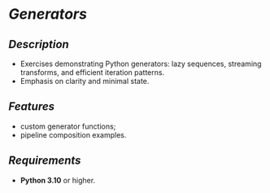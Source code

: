 # *Generators*

## *Description*
+ Exercises demonstrating Python generators: lazy sequences, streaming transforms, and efficient iteration patterns.
+ Emphasis on clarity and minimal state.

## *Features*
+ custom generator functions;
+ pipeline composition examples.

## *Requirements*
+ **Python 3.10** or higher.